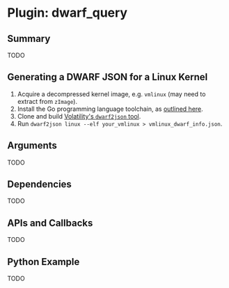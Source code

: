 Plugin: dwarf_query
===========

Summary
-------

TODO

Generating a DWARF JSON for a Linux Kernel
---------

1. Acquire a decompressed kernel image, e.g. `vmlinux` (may need to extract from `zImage`).
2. Install the Go programming language toolchain, as [outlined here](https://golang.org/doc/install).
3. Clone and build [Volatility's `dwarf2json` tool](https://github.com/volatilityfoundation/dwarf2json).
4. Run `dwarf2json linux --elf your_vmlinux > vmlinux_dwarf_info.json`.

Arguments
---------

TODO

Dependencies
------------

TODO

APIs and Callbacks
------------------

TODO

Python Example
-------

TODO